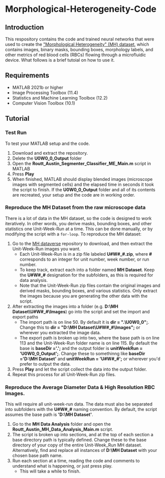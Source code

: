 ﻿# Morphological-Heterogeneity-Code

## Introduction
This respository contains the code and trained neural networks that were used to create the ["Morphological Heterogeneity" (MH) dataset](https://doi.org/10.18738/T8/76JRDQ), which contains images, binary masks, bounding boxes, morphology labels, and other metrics of red blood cells (RBCs) flowing through a microfluidic device.  What follows is a brief tutoial on how to use it.
## Requirements
- MATLAB 2021b or higher
- Image Processing Toolbox (11.4) 
- Statistics and Machine Learning Toolbox (12.2)
- Computer Vision Toolbox (10.1)

## Tutorial
### Test Run
To test your MATLAB setup and the code. 
1. Download and extract the repository.
2. Delete the **U0W0_0_Output** folder
3. Open the **Routt_Austin_Segmenter_Classifier_ME_Main.m** script in MATLAB
4. Press **Play**
5. When finished, MATLAB should display blended images (microscope images with segmented cells) and the elapsed time in seconds it took the script to finish. If the **U0W0_0_Output** folder and all of its contents are recreated, your setup and the code are in working order.

### Reproduce the MH Dataset from the raw microscope data
There is a lot of data in the MH dataset, so the code is designed to work iteratively. In other words, you derive masks, bounding boxes, and other statistics one Unit-Week-Run at a time. This can be done manually, or by modifying the script with a `for-loop`. To reproduce the MH dataset:
1. Go to the [MH dataverse](https://doi.org/10.18738/T8/76JRDQ) repository to download, and then extract the Unit-Week-Run  images you want. 
	- Each Unit-Week-Run is in a zip file labeled **U#W#_#.zip**, where **#** corresponds to an integer for unit number, week number, or run number. 
	-  To keep track, extract each into a folder named **MH Dataset**. Keep the **U#W#_#** designation for the subfolders, as this is required for data analysis.
	-  Note that the Unit-Week-Run zip files contain the original images and derived masks, bounding boxes, and various statistics. Only extract the images because you are generating the other data with the script.
2. After extracting the images into a folder (e.g. **D:\MH Dataset\U#W#_#\Images**) go into the script and set the import and export paths
	-  The import path is on line 50.  By default it is **dir = ".\U0W0_0";**. Change this to **dir = "D:\MH Dataset\U#W#_#\Images";** or wherever you extracted the image data.
	- 	The export path is broken up into two, where the base path is on line 113 and the Unit-Week-Run folder name is on line 115.  By default the base is  **baseDir ='.\';** and the output folder is **unitWeekRun = 'U0W0_0_Output';**. Change these to somethinng like **baseDir ='D:\MH Dataset\'** and **unitWeekRun = 'U#W#_#';** or wherever you'd prefer to output the data.
3. Press **Play** and let the script collect the data into the output folder.
4. Repeat this process for all Unit-Week-Run zip files.

### Reproduce the Average Diameter Data & High Resolution RBC Images.
This will require all unit-week-run data. The data must also be separated into subfolders with the **U#W#_#** naming convention. By default, the script assumes the base path is **'D:\MH Dataset'**.
1. Go to the **MH Data Analysis** folder and open the **Routt_Austin_MH_Data_Analysis_Main.m** script.
2. The script is broken up into sections, and at the top of each section a base directory path is typically defined. Change these to the base directory of your copy of the entire Unit-Week_Run MH dataset. Alternatively, find and replace all instances of **D:\MH Dataset** with your chosen base path name.
3. Run each section at a time, reading the code and comments to understand what is happening, or just press play.
	- This will take a while to finish.
